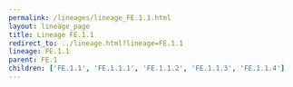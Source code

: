 ```yaml
---
permalink: /lineages/lineage_FE.1.1.html
layout: lineage_page
title: Lineage FE.1.1
redirect_to: ../lineage.html?lineage=FE.1.1
lineage: FE.1.1
parent: FE.1
children: ['FE.1.1', 'FE.1.1.1', 'FE.1.1.2', 'FE.1.1.3', 'FE.1.1.4']
---
```

